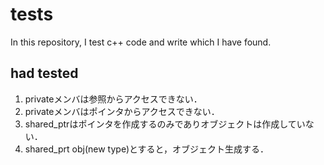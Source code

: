# tests
In this repository, I test c++ code and write which I have found.

## had tested
1. privateメンバは参照からアクセスできない．
2. privateメンバはポインタからアクセスできない．
3. shared_ptr<type>はポインタを作成するのみでありオブジェクトは作成していない．
4. shared_prt<type> obj(new type)とすると，オブジェクト生成する．
